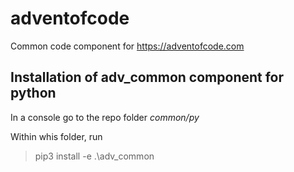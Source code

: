 # adventofcode
Common code component for https://adventofcode.com

## Installation of adv_common component for python
In a console go to the repo folder _common/py_

Within whis folder, run
>pip3 install -e .\adv_common

